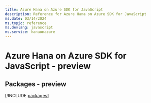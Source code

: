```yaml
---
title: Azure Hana on Azure SDK for JavaScript
description: Reference for Azure Hana on Azure SDK for JavaScript
ms.date: 03/14/2024
ms.topic: reference
ms.devlang: javascript
ms.service: hanaonazure
---
```

# Azure Hana on Azure SDK for JavaScript - preview
## Packages - preview
[!INCLUDE [packages](hana-on-azure-index.md)]